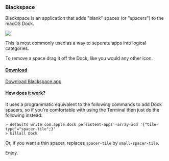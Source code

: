 ### Blackspace

Blackspace is an application that adds "blank" spaces (or "spacers") to the macOS Dock.

![](https://github.com/perfaram/Blackspace/blob/master/dock_example.png)

This is most commonly used as a way to seperate apps into logical categories.

To remove a space drag it off the Dock, like you would any other icon.

#### [Download](https://github.com/perfaram/Blackspace/releases/download/1.1/Blackspace.app.zip)

[Download Blackspace.app](https://github.com/perfaram/Blackspace/releases/download/1.1/Blackspace.app.zip)


#### How does it work?

It uses a programmatic equivalent to the following commands to add Dock spacers, so if you're comfortable with using the Terminal then just do the following instead:

```
> defaults write com.apple.dock persistent-apps -array-add '{"tile-type"="spacer-tile";}'
> killall Dock
```

Or, if you want a thin spacer, replaces `spacer-tile` by `small-spacer-tile`.

Enjoy.
